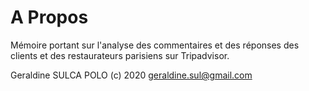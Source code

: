 # A Propos

Mémoire portant sur l'analyse des commentaires et des réponses des clients et des restaurateurs parisiens sur Tripadvisor.

Geraldine SULCA POLO (c) 2020
geraldine.sul@gmail.com
